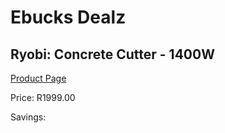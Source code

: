 
# Ebucks Dealz
## Ryobi: Concrete Cutter - 1400W
[Product Page](https://www.ebucks.com/web/shop/productSelected.do?prodId=335406227&catId=370101825)

Price: R1999.00

Savings: 


	